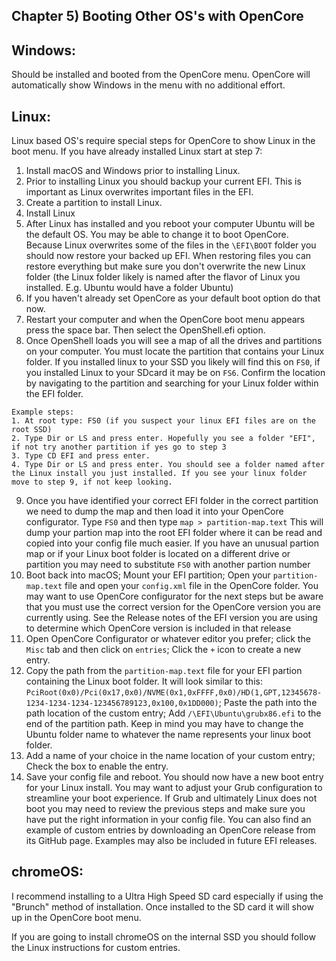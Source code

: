 ## Chapter 5) Booting Other OS's with OpenCore

## Windows: 

Should be installed and booted from the OpenCore menu. OpenCore will automatically show Windows in the menu with no additional effort. 

## Linux: 

Linux based OS's require special steps for OpenCore to show Linux in the boot menu. If you have already installed Linux start at step 7:

  1. Install macOS and Windows prior to installing Linux.
  2. Prior to installing Linux you should backup your current EFI. This is important as Linux overwrites important files in the EFI.
  3. Create a partition to install Linux.
  4. Install Linux
  5. After Linux has installed and you reboot your computer Ubuntu will be the default OS. You may be able to change it to boot OpenCore. Because Linux overwrites some of the files in the ``\EFI\BOOT`` folder you should now restore your backed up EFI. When restoring files you can restore everything but make sure you don't overwrite the new Linux folder (the Linux folder likely is named after the flavor of Linux you installed. E.g. Ubuntu would have a folder Ubuntu)
  6. If you haven't already set OpenCore as your default boot option do that now.
  7. Restart your computer and when the OpenCore boot menu appears press the space bar. Then select the OpenShell.efi option.
  8. Once OpenShell loads you will see a map of all the drives and partitions on your computer. You must locate the partition that contains your Linux folder. If you installed linux to your SSD you likely will find this on ``FS0``, if you installed Linux to your SDcard it may be on ``FS6``. Confirm the location by navigating to the partition and searching for your Linux folder within the EFI folder. 
    
    Example steps:
    1. At root type: FS0 (if you suspect your linux EFI files are on the root SSD)
    2. Type Dir or LS and press enter. Hopefully you see a folder "EFI", if not try another partition if yes go to step 3
    3. Type CD EFI and press enter. 
    4. Type Dir or LS and press enter. You should see a folder named after the Linux install you just installed. If you see your linux folder move to step 9, if not keep looking.
 
  9. Once you have identified your correct EFI folder in the correct partition we need to dump the map and then load it into your OpenCore configurator. Type ``FS0`` and then type ``map > partition-map.text`` This will dump your partion map into the root EFI folder where it can be read and copied into your config file much easier. If you have an unusual partion map or if your Linux boot folder is located on a different drive or partition you may need to substitute ``FS0`` with another partion number
  10. Boot back into macOS; Mount your EFI partition; Open your ``partition-map.text`` file and open your ``config.xml`` file in the OpenCore folder. You may want to use OpenCore configurator for the next steps but be aware that you must use the correct version for the OpenCore version you are currently using. See the Release notes of the EFI version you are using to determine which OpenCore version is included in that release
  11. Open OpenCore Configurator or whatever editor you prefer; click the ``Misc`` tab and then click on ``entries``; Click the ``+`` icon to create a new entry.
  12. Copy the path from the ``partition-map.text`` file for your EFI partion containing the Linux boot folder. It will look similar to this: ``PciRoot(0x0)/Pci(0x17,0x0)/NVME(0x1,0xFFFF,0x0)/HD(1,GPT,12345678-1234-1234-1234-123456789123,0x100,0x1DD000)``; Paste the path into the path location of the custom entry; Add ``/\EFI\Ubuntu\grubx86.efi`` to the end of the partition path. Keep in mind you may have to change the Ubuntu folder name to whatever the name represents your linux boot folder.
  13. Add a name of your choice in the name location of your custom entry; Check the box to enable the entry.
  14. Save your config file and reboot. You should now have a new boot entry for your Linux install. You may want to adjust your Grub configuration to streamline your boot experience. If Grub and ultimately Linux does not boot you may need to review the previous steps and make sure you have put the right information in your config file. You can also find an example of custom entries by downloading an OpenCore release from its GitHub page. Examples may also be included in future EFI releases.
  
  
## chromeOS: 

I recommend installing to a Ultra High Speed SD card especially if using the "Brunch" method of installation. Once installed to the SD card it will show up in the OpenCore boot menu.

If you are going to install chromeOS on the internal SSD you should follow the Linux instructions for custom entries.
